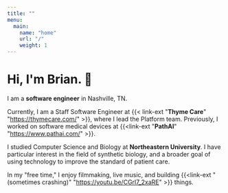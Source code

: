 ```yaml
---
title: ""
menu:
  main:
    name: "home"
    url: "/"
    weight: 1
---
```


# Hi, I'm Brian. :wave:

I am a **software engineer** in Nashville, TN.

Currently, I am a Staff Software Engineer at {{< link-ext "**Thyme Care**" "https://thymecare.com/" >}}, where I lead the Platform team. Previously, I worked on software medical devices at {{<link-ext "**PathAI**" "https://www.pathai.com/" >}}.

I studied Computer Science and Biology at **Northeastern University**. I have particular interest in the field of synthetic biology, and a broader goal of using technology to improve the standard of patient care.

In my "free time," I enjoy filmmaking, live music, and building {{<link-ext "(sometimes crashing)" "https://youtu.be/CGrl7_2xaRE" >}} things.
